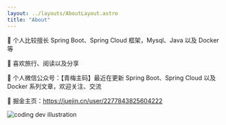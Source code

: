 ```yaml
---
layout: ../layouts/AboutLayout.astro
title: "About"
---
```


🌱 个人比较擅长 Spring Boot、Spring Cloud 框架，Mysql、Java 以及 Docker 等

👯 喜欢旅行、阅读以及分享

🤔 个人微信公众号：【青梅主码】最近在更新 Spring Boot、Spring Cloud 以及 Docker 系列文章，欢迎关注、交流

🌱 掘金主页：https://juejin.cn/user/2277843825604222

<div>
  <img src="/assets/dev.svg" class="sm:w-1/2 mx-auto" alt="coding dev illustration">
</div>
